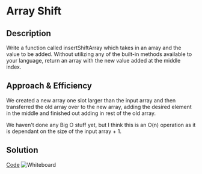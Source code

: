 # Array Shift

## Description
Write a function called insertShiftArray which takes in an array and the value to be added. Without utilizing any of the built-in methods available to your language, return an array with the new value added at the middle index.

## Approach & Efficiency
We created a new array one slot larger than the input array and then transferred the old array over to the new array, adding the desired element in the middle and finished out adding in rest of the old array.

We haven't done any Big O stuff yet, but I think this is an O(n) operation as it is dependant on the size of the input array + 1.

## Solution
[Code](../src/main/java/code/challenges/ArrayShift.java)
![Whiteboard](../docs/whiteboard_arrayshift.jpg)